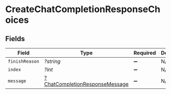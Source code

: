 # CreateChatCompletionResponseChoices


## Fields

| Field                                                                                  | Type                                                                                   | Required                                                                               | Description                                                                            |
| -------------------------------------------------------------------------------------- | -------------------------------------------------------------------------------------- | -------------------------------------------------------------------------------------- | -------------------------------------------------------------------------------------- |
| `finishReason`                                                                         | *?string*                                                                              | :heavy_minus_sign:                                                                     | N/A                                                                                    |
| `index`                                                                                | *?int*                                                                                 | :heavy_minus_sign:                                                                     | N/A                                                                                    |
| `message`                                                                              | [?ChatCompletionResponseMessage](../../models/shared/ChatCompletionResponseMessage.md) | :heavy_minus_sign:                                                                     | N/A                                                                                    |